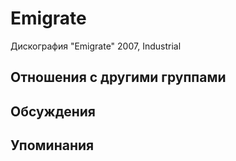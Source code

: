 # Emigrate

Дискография
"Emigrate" 2007, Industrial

## Отношения с другими группами


## Обсуждения


## Упоминания

